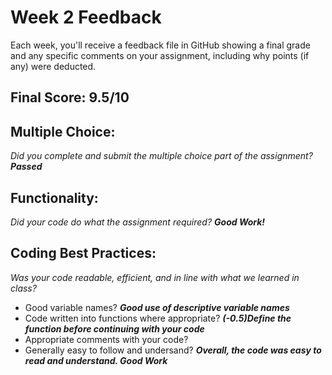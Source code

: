 # Week 2 Feedback
Each week, you'll receive a feedback file in GitHub showing a final grade and any specific comments on your assignment, including why points (if any) were deducted.


## Final Score: 9.5/10

## Multiple Choice:
_Did you complete and submit the multiple choice part of the assignment?_
***Passed***

## Functionality: 
_Did your code do what the assignment required?_
***Good Work!***

## Coding Best Practices:
_Was your code readable, efficient, and in line with what we learned in class?_
* Good variable names?
***Good use of descriptive variable names***
* Code written into functions where appropriate?
***(-0.5)Define the function before continuing with your code***
* Appropriate comments with your code?
* Generally easy to follow and undersand?
***Overall, the code was easy to read and understand. Good Work***
